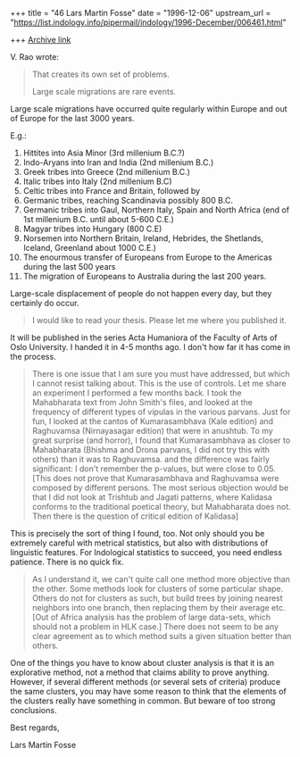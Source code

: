 +++
title = "46 Lars Martin Fosse"
date = "1996-12-06"
upstream_url = "https://list.indology.info/pipermail/indology/1996-December/006461.html"

+++
[Archive link](https://list.indology.info/pipermail/indology/1996-December/006461.html)

V. Rao wrote:

>That creates its own set of problems.
>
>Large scale migrations are rare events. 

Large scale migrations have occurred quite regularly within Europe and out
of Europe for the last 3000 years. 

E.g.:

1) Hittites into Asia Minor (3rd millenium B.C.?)
2) Indo-Aryans into Iran and India (2nd millenium B.C.)
3) Greek tribes into Greece (2nd millenium B.C.)
4) Italic tribes into Italy (2nd millenium B.C)
5) Celtic tribes into France and Britain, followed by
6) Germanic tribes, reaching Scandinavia possibly 800 B.C.
7) Germanic tribes into Gaul, Northern Italy, Spain and North Africa (end of
1st millenium B.C. until about 5-600 C.E.)
8) Magyar tribes into Hungary (800 C.E)
9) Norsemen into Northern Britain, Ireland, Hebrides, the Shetlands,
Iceland, Greenland about 1000 C.E.)
10) The enourmous transfer of Europeans from Europe to the Americas during
the last 500 years
11) The migration of Europeans to Australia during the last 200 years.

Large-scale displacement of people do not happen every day, but they
certainly do occur.

>I would like to read your thesis. Please let me where you published it.

It will be published in the series Acta Humaniora of the Faculty of Arts of
Oslo University. I handed it in 4-5 months ago. I don't how far it has come
in the process.

>There is one issue that I am sure you must have addressed, but which
>I cannot resist talking about.
>This is the use of controls. Let me share an experiment
>I performed a few months back. I took the Mahabharata text from
>John Smith's files, and looked at the frequency of different types of
>vipulas in the various parvans. Just for fun, I looked at the cantos of
>Kumarasambhava (Kale edition) and Raghuvamsa (Nirnayasagar edition)
>that were in anushtub. To my great surprise (and horror), I found that 
>Kumarasambhava as closer to Mahabharata (Bhishma and Drona parvans,
>I did not try this with others) than it was to Raghuvamsa. and the
>difference was fairly significant: I don't remember the p-values,
>but were close to 0.05. [This does not prove that Kumarasambhava and
>Raghuvamsa were composed by different persons. The most serious objection
>would be that I did not look at Trishtub and Jagati patterns, where
>Kalidasa conforms to the traditional poetical theory, but Mahabharata does
>not. Then there is the question of critical edition of Kalidasa]

This is precisely the sort of thing I found, too. Not only should you be
extremely careful with metrical statistics, but also with distributions of
linguistic features. For Indological statistics to succeed, you need endless
patience. There is no quick fix.

>As I understand it, we can't quite call one method more objective
>than the other. Some methods look for clusters of some particular
>shape. Others do not for clusters as such, but build trees by
>joining nearest neighbors into one branch, then replacing them
>by their average etc. [Out of Africa analysis has the problem of
>large data-sets, which should not a problem in HLK case.] There does
>not seem to be any clear agreement as to which method suits a given
>situation better than others.
>
One of the things you have to know about cluster analysis is that it is an
explorative method, not a method that claims ability to prove anything.
However, if several different methods (or several sets of criteria) produce
the same clusters, you may have some reason to think that the elements of
the clusters really have something in common. But beware of too strong
conclusions.

Best regards,

Lars Martin Fosse





